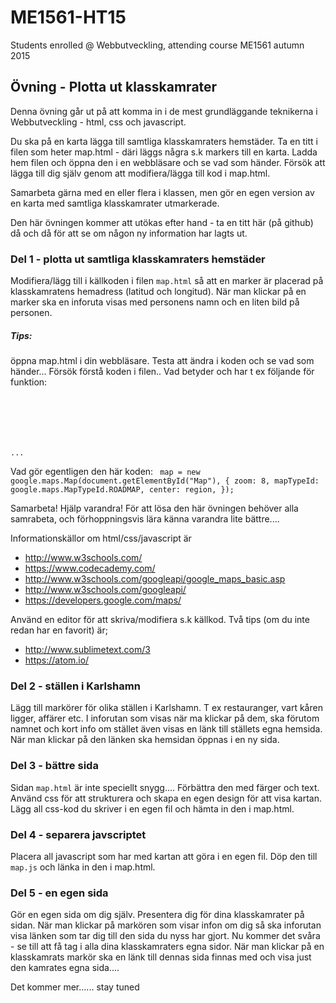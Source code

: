 # ME1561-HT15
Students enrolled @ Webbutveckling, attending course ME1561 autumn 2015


## Övning - Plotta ut klasskamrater
Denna övning går ut på att komma in i de mest grundläggande teknikerna i Webbutveckling - html, css och javascript.

Du ska på en karta lägga till samtliga klasskamraters hemstäder.
Ta en titt i filen som heter map.html - däri läggs några s.k markers till en karta. Ladda hem filen och öppna den i en webbläsare och se vad som händer.
Försök att lägga till dig själv genom att modifiera/lägga till kod i map.html.

Samarbeta gärna med en eller flera i klassen, men gör en egen version av en karta med samtliga klasskamrater utmarkerade.

Den här övningen kommer att utökas efter hand - ta en titt här (på github) då och då för att se om någon ny information har lagts ut.

### Del 1 - plotta ut samtliga klasskamraters hemstäder
Modifiera/lägg till i källkoden i filen <code>map.html</code> så att en marker är placerad på klasskamratens hemadress (latitud och longitud).
När man klickar på en marker ska en inforuta visas med personens namn och en liten bild på personen.


##### Tips: 
öppna map.html i din webbläsare. Testa att ändra i koden och se vad som händer...
Försök förstå koden i filen..
Vad betyder och har t ex följande för funktion:
<code>
<!DOCTYPE html>
<html lang="sv">
<head>
<meta charset="utf-8">
...
</code>

Vad gör egentligen den här koden:
<code>
map = new google.maps.Map(document.getElementById("Map"), {
			zoom: 8,
			mapTypeId: google.maps.MapTypeId.ROADMAP,
			center: region,
		});
</code>

Samarbeta! Hjälp varandra!
För att lösa den här övningen behöver alla samrabeta, och förhoppningsvis lära känna varandra lite bättre....

Informationskällor om html/css/javascript är 
- http://www.w3schools.com/
- https://www.codecademy.com/
- http://www.w3schools.com/googleapi/google_maps_basic.asp
- http://www.w3schools.com/googleapi/
- https://developers.google.com/maps/


Använd en editor för att skriva/modifiera s.k källkod. Två tips (om du inte redan har en favorit) är;
- http://www.sublimetext.com/3
- https://atom.io/


### Del 2 - ställen i Karlshamn
Lägg till markörer för olika ställen i Karlshamn. T ex restauranger, vart kåren ligger, affärer etc.
I inforutan som visas när ma klickar på dem, ska förutom namnet och kort info om stället även visas en länk till 
ställets egna hemsida. När man klickar på den länken ska hemsidan öppnas i en ny sida.

### Del 3 - bättre sida
Sidan <code>map.html</code> är inte speciellt snygg.... Förbättra den med färger och text.
Använd css för att strukturera och skapa en egen design för att visa kartan.
Lägg all css-kod du skriver i en egen fil och hämta in den i map.html.

### Del 4 - separera javscriptet
Placera all javascript som har med kartan att göra i en egen fil. Döp den till <code>map.js</code> och länka in den i map.html.


### Del 5 - en egen sida
Gör en egen sida om dig själv. Presentera dig för dina klasskamrater på sidan.
När man klickar på markören som visar infon om dig så ska inforutan visa länken som tar
dig till den sida du nyss har gjort.
Nu kommer det svåra - se till att få tag i alla dina klasskamraters egna sidor. När man klickar på en klasskamrats markör ska en länk
till dennas sida finnas med och visa just den kamrates egna sida....



Det kommer mer...... stay tuned




